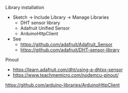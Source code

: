
Library installation

- Sketch -> Include Library -> Manage Libraries
  - DHT sensor library
  - Adafruit Unified Sensor
  - ArduinoHttpClient
- See
  - https://github.com/adafruit/Adafruit_Sensor
  - https://github.com/adafruit/DHT-sensor-library

Pinout
- https://learn.adafruit.com/dht/using-a-dhtxx-sensor
- https://www.teachmemicro.com/nodemcu-pinout/


https://github.com/arduino-libraries/ArduinoHttpClient
